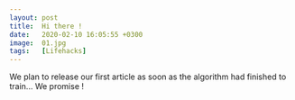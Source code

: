```yaml
---
layout: post
title:  Hi there !
date:   2020-02-10 16:05:55 +0300
image:  01.jpg
tags:   [Lifehacks]
---
```

We plan to release our first article as soon as the algorithm had finished to train... We promise !
